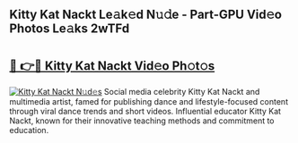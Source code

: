 ## Kitty Kat Nackt Le𝚊k𝚎d N𝚞𝚍e - Part-GPU Vid𝚎o Photos Le𝚊ks 2wTFd

# <h2><a href="http://fb6kyuc.evod.top/?m=Kitty+Kat+Nackt">🔗 👉🔴 Kitty Kat Nackt Vid𝚎o Ph𝚘t𝚘s</a></h2>

[![Kitty Kat Nackt N𝚞d𝚎s](https://i.imgur.com/8V9OHl7.gif)](http://fb6kyuc.evod.top/?m=Kitty+Kat+Nackt)
Social media celebrity Kitty Kat Nackt and multimedia artist, famed for publishing dance and lifestyle-focused content through viral dance trends and short videos. Influential educator Kitty Kat Nackt, known for their innovative teaching methods and commitment to education. 

